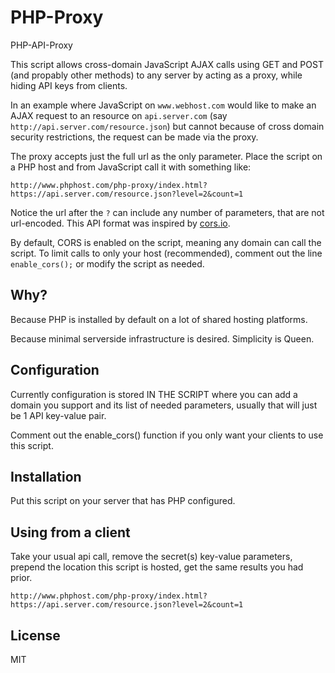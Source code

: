 PHP-Proxy
=========
PHP-API-Proxy

This script allows cross-domain JavaScript AJAX calls using GET and POST (and propably other methods) to any server by acting as a proxy, while hiding API keys from clients.

In an example where JavaScript on `www.webhost.com` would like to make an AJAX request to an resource on `api.server.com` (say `http://api.server.com/resource.json`) but cannot because of cross domain security restrictions, the request can be made via the proxy.

The proxy accepts just the full url as the only parameter. Place the script on a PHP host and from JavaScript call it with something like:

    http://www.phphost.com/php-proxy/index.html?https://api.server.com/resource.json?level=2&count=1

Notice the url after the `?` can include any number of parameters, that are not url-encoded. This API format was inspired by [cors.io]("https://cors.io").

By default, CORS is enabled on the script, meaning any domain can call the script. To limit calls to only your host (recommended), comment out the line `enable_cors();` or modify the script as needed.

## Why?

Because PHP is installed by default on a lot of shared hosting platforms.

Because minimal serverside infrastructure is desired. Simplicity is Queen.

## Configuration

Currently configuration is stored IN THE SCRIPT where you can add a domain you support and its list of needed parameters, usually that will just be 1 API key-value pair.

Comment out the enable_cors() function if you only want your clients to use this script.

## Installation

Put this script on your server that has PHP configured.

## Using from a client

Take your usual api call, remove the secret(s) key-value parameters, prepend the location this script is hosted, get the same results you had prior.

    http://www.phphost.com/php-proxy/index.html?https://api.server.com/resource.json?level=2&count=1

## License

MIT
